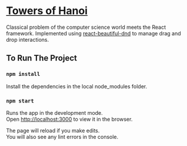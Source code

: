 # [Towers of Hanoi](https://towersofreact.netlify.app/)
Classical problem of the computer science world meets the React framework. Implemented using [react-beautiful-dnd](https://github.com/atlassian/react-beautiful-dnd) to manage drag and drop interactions.

## To Run The Project

### `npm install`

Install the dependencies in the local node_modules folder.

### `npm start`

Runs the app in the development mode.<br />
Open [http://localhost:3000](http://localhost:3000) to view it in the browser.

The page will reload if you make edits.<br />
You will also see any lint errors in the console.
